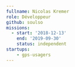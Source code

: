 ```yaml
---
fullname: Nicolas Kremer
role: Développeur
github: soulso
missions:
  - start: '2018-12-13'
    end: '2019-09-30'
    status: independent
startups:
    - gps-usagers
---
```

